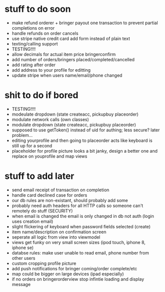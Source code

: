 # stuff to do soon
- make refund orderer + bringer payout one transaction to prevent partial completions on error
- handle refunds on order cancels
- use stripe native credit card add form instead of plain text
- texting/calling support
- TESTING!!!!
- allow decimals for actual item price bringerconfirm
- add number of orders/bringers placed/completed/cancelled
- add rating after order
- add address to your profile for editting
- update stripe when users name/email/phone changed

# shit to do if bored
- TESTING!!!!
- modeulate dropdown (state createacc, pickupbuy placeorder)
- modulate network calls (own classes) 
- modulate dropdown (state createacc, pickupbuy placeorder)
- supposed to use getToken() instead of uid for authing; less secure? later problem...
- editing yourprofile and then going to placeorder acts like keyboard is still up for a second
- placeholder for profile picture looks a bit janky, design a better one and replace on youprofile and map views

# stuff to add later

- send email receipt of transaction on completion
- handle card declined case for orders
- our db rules are non-existant, should probably add some
- probably need auth headers for all HTTP calls so someone can't remotely do stuff (SECURITY)
- when email is changed the email is only changed in db not auth (login uses creation email)
- slight flickering of keyboard when password fields selected (create)
- item name/description on confirmation screen
- seperate all logic from view into viewmodel
- views get funky on very small screen sizes (ipod touch, iphone 8, iphone se)
- databse rules: make user unable to read email, phone number from other users
- custom cropping profile picture
- add push notifications for bringer coming/order complete/etc
- map could be bigger on large devices (ipad especially)
- if no orders on bringerorderview stop infintie loading and display message
